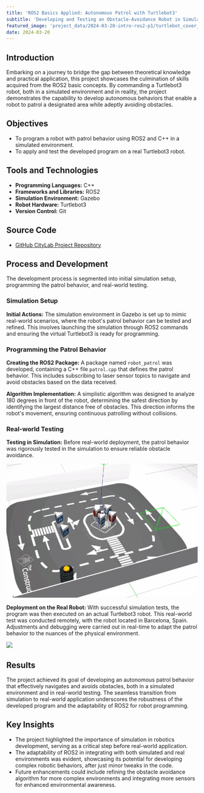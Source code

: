 ```yaml
---
title: 'ROS2 Basics Applied: Autonomous Patrol with Turtlebot3'
subtitle: 'Developing and Testing an Obstacle-Avoidance Robot in Simulation and Real-World Scenarios'
featured_image: 'project_data/2024-03-20-intro-ros2-p1/turtlebot_cover_low.gif'
date: 2024-03-20
---
```



## Introduction
Embarking on a journey to bridge the gap between theoretical knowledge and practical application, this project showcases the culmination of skills acquired from the ROS2 basic concepts. By commanding a Turtlebot3 robot, both in a simulated environment and in reality, the project demonstrates the capability to develop autonomous behaviors that enable a robot to patrol a designated area while adeptly avoiding obstacles.

## Objectives
- To program a robot with patrol behavior using ROS2 and C++ in a simulated environment.
- To apply and test the developed program on a real Turtlebot3 robot.

## Tools and Technologies

- **Programming Languages:** C++
- **Frameworks and Libraries:** ROS2
- **Simulation Environment:** Gazebo
- **Robot Hardware:** Turtlebot3
- **Version Control:** Git

## Source Code
- [GitHub CityLab Project Repository](https://github.com/MiguelSolisSegura/citylab_project)

## Process and Development
The development process is segmented into initial simulation setup, programming the patrol behavior, and real-world testing.

### Simulation Setup
**Initial Actions:** The simulation environment in Gazebo is set up to mimic real-world scenarios, where the robot's patrol behavior can be tested and refined. This involves launching the simulation through ROS2 commands and ensuring the virtual Turtlebot3 is ready for programming.

### Programming the Patrol Behavior
**Creating the ROS2 Package:** A package named `robot_patrol` was developed, containing a C++ file `patrol.cpp` that defines the patrol behavior. This includes subscribing to laser sensor topics to navigate and avoid obstacles based on the data received.

**Algorithm Implementation:** A simplistic algorithm was designed to analyze 180 degrees in front of the robot, determining the safest direction by identifying the largest distance free of obstacles. This direction informs the robot's movement, ensuring continuous patrolling without collisions.

### Real-world Testing
**Testing in Simulation:** Before real-world deployment, the patrol behavior was rigorously tested in the simulation to ensure reliable obstacle avoidance.

![](/project_data/2024-03-20-intro-ros2-p1/turtlebot.gif)

**Deployment on the Real Robot:** With successful simulation tests, the program was then executed on an actual Turtlebot3 robot. This real-world test was conducted remotely, with the robot located in Barcelona, Spain. Adjustments and debugging were carried out in real-time to adapt the patrol behavior to the nuances of the physical environment.

![](/project_data/2024-03-20-intro-ros2-p1/turtlebot_cover_low.gif)

## Results
The project achieved its goal of developing an autonomous patrol behavior that effectively navigates and avoids obstacles, both in a simulated environment and in real-world testing. The seamless transition from simulation to real-world application underscores the robustness of the developed program and the adaptability of ROS2 for robot programming.

## Key Insights
- The project highlighted the importance of simulation in robotics development, serving as a critical step before real-world application.
- The adaptability of ROS2 in integrating with both simulated and real environments was evident, showcasing its potential for developing complex robotic behaviors, after just minor tweaks in the code.
- Future enhancements could include refining the obstacle avoidance algorithm for more complex environments and integrating more sensors for enhanced environmental awareness.


